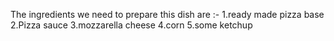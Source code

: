 
The ingredients we need to prepare this dish are :-
1.ready made pizza base
2.Pizza sauce
3.mozzarella cheese
4.corn
5.some ketchup